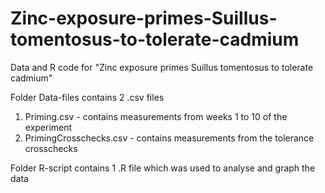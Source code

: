 # Zinc-exposure-primes-Suillus-tomentosus-to-tolerate-cadmium
Data and R code for "Zinc exposure primes Suillus tomentosus to tolerate cadmium"

Folder Data-files contains 2 .csv files
  1. Priming.csv - contains measurements from weeks 1 to 10 of the experiment
  2. PrimingCrosschecks.csv - contains measurements from the tolerance crosschecks

Folder R-script contains 1 .R file which was used to analyse and graph the data
